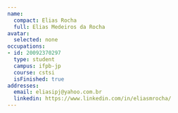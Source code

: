 ```yaml
---
name:
  compact: Elias Rocha
  full: Elias Medeiros da Rocha
avatar:
  selected: none
occupations:
- id: 20092370297
  type: student
  campus: ifpb-jp
  course: cstsi
  isFinished: true
addresses:
  email: eliasipj@yahoo.com.br
  linkedin: https://www.linkedin.com/in/eliasmrocha/
---
```

